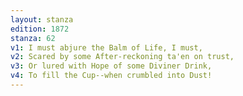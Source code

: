 ```yaml
---
layout: stanza
edition: 1872
stanza: 62
v1: I must abjure the Balm of Life, I must,
v2: Scared by some After-reckoning ta'en on trust,
v3: Or lured with Hope of some Diviner Drink,
v4: To fill the Cup--when crumbled into Dust!
---
```

